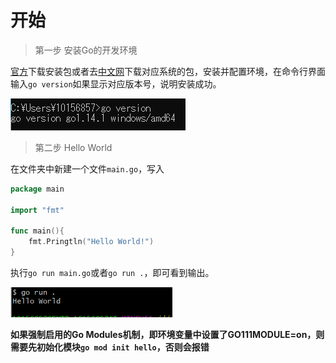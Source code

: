 # 开始

> 第一步 安装Go的开发环境

[官方](golang.org)下载安装包或者去[中文网](studygolang.com)下载对应系统的包，安装并配置环境，在命令行界面输入`go version`如果显示对应版本号，说明安装成功。

![image-20200331091529355](img/image-20200331091529355.png)

> 第二步 Hello World

在文件夹中新建一个文件`main.go`，写入

```go
package main

import "fmt"

func main(){
    fmt.Pringtln("Hello World!")
}
```

执行`go run main.go`或者`go run .`，即可看到输出。

![image-20200331091902428](img/image-20200331091902428.png)

**如果强制启用的Go Modules机制，即环境变量中设置了GO111MODULE=on，则需要先初始化模块`go mod init hello`，否则会报错**


